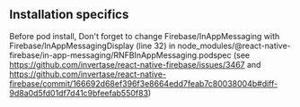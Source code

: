 
## Installation specifics

Before pod install, Don't forget to change Firebase/InAppMessaging with Firebase/InAppMessagingDisplay (line 32) in node_modules/@react-native-firebase/in-app-messaging/RNFBInAppMessaging.podspec (see https://github.com/invertase/react-native-firebase/issues/3467 and https://github.com/invertase/react-native-firebase/commit/166692d68ef396f3e8664edd7feab7c80038004b#diff-9d8a0d5fd01df7d41c9bfeefab550f83)